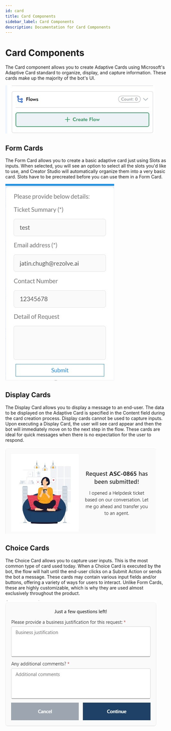 ```yaml
---
id: card
title: Card Components
sidebar_label: Card Components
description: Documentation for Card Components
---
```


# Card Components

The Card component allows you to create Adaptive Cards using Microsoft's Adaptive Card standard to organize, display, and capture information. These cards make up the majority of the bot's UI.


![Card Components](../../../static/img/Creator%20Studio/Flows_Components.jpg)



## Form Cards

The Form Card allows you to create a basic adaptive card just using Slots as inputs. When selected, you will see an option to select all the slots you'd like to use, and Creator Studio will automatically organize them into a very basic card. Slots have to be precreated before you can use them in a Form Card.


![Form Card](../../../static/img/Creator%20Studio/Form_Card.jpg)


## Display Cards

The Display Card allows you to display a message to an end-user. The data to be displayed on the Adaptive Card is specified in the Content field during the card creation process. Display cards cannot be used to capture inputs. Upon executing a Display Card, the user will see card appear and then the bot will immediately move on to the next step in the flow. These cards are ideal for quick messages when there is no expectation for the user to respond.


![Display Card](../../../static/img/Creator%20Studio/Display_Card.jpg)


## Choice Cards

The Choice Card allows you to capture user inputs. This is the most common type of card used today. When a Choice Card is executed by the bot, the flow will halt until the end-user clicks on a Submit Action or sends the bot a message. These cards may contain various input fields and/or buttons, offering a variety of ways for users to interact. Unlike Form Cards, these are highly customizable, which is why they are used almost exclusively throughout the product.

![Choice Card](../../../static/img/Creator%20Studio/Choice_Card.jpg)
